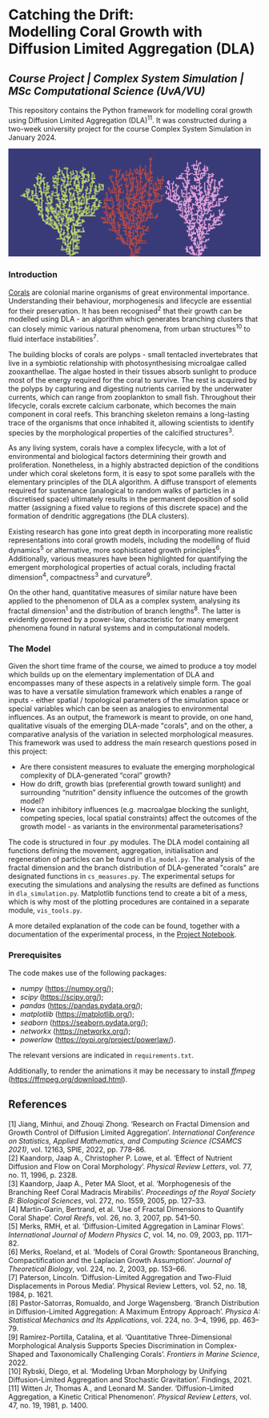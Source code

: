 # Catching the Drift:<br/>Modelling Coral Growth with Diffusion Limited Aggregation (DLA)
## _Course Project | Complex System Simulation | MSc Computational Science (UvA/VU)_

This repository contains the Python framework for modelling coral growth using Diffusion Limited Aggregation (DLA)<sup>11</sup>. It was constructed during a two-week university project for the course Complex System Simulation in January 2024.

![background_base](https://github.com/mboyan/complex-system-simulation/blob/boyan-final-cleanup/Images/background_base_cropped.png)


### Introduction
[Corals](https://kids.frontiersin.org/articles/10.3389/frym.2019.00143) are colonial marine organisms of great environmental importance.
Understanding their behaviour, morphogenesis and lifecycle are essential for their preservation.
It has been recognised<sup>2</sup> that their growth can be modelled using DLA - an algorithm which generates branching clusters that can closely mimic various natural phenomena, from urban structures<sup>10</sup> to fluid interface instabilities<sup>7</sup>.

The building blocks of corals are polyps - small tentacled invertebrates that live in a symbiotic relationship with photosynthesising microalgae called zooxanthellae.
The algae hosted in their tissues absorb sunlight to produce most of the energy required for the coral to survive.
The rest is acquired by the polyps by capturing and digesting nutrients carried by the underwater currents, which can range from zooplankton to small fish.
Throughout their lifecycle, corals excrete calcium carbonate, which becomes the main component in coral reefs.
This branching skeleton remains a long-lasting trace of the organisms that once inhabited it, allowing scientists to identify species by the morphological properties of the calcified structures<sup>3</sup>.

As any living system, corals have a complex lifecycle, with a lot of environmental and biological factors determining their growth and proliferation.
Nonetheless, in a highly abstracted depiction of the conditions under which coral skeletons form, it is easy to spot some parallels with the elementary principles of the DLA algorithm.
A diffuse transport of elements required for sustenance (analogical to random walks of particles in a discretised space) ultimately results in the permanent deposition of solid matter (assigning a fixed value to regions of this discrete space) and the formation of dendritic aggregations (the DLA clusters).

Existing research has gone into great depth in incorporating more realistic representations into coral growth models, including the modelling of fluid dynamics<sup>5</sup> or alternative, more sophisticated growth principles<sup>6</sup>. Additionally, various measures have been highlighted for quantifying the emergent morphological properties of actual corals, including fractal dimension<sup>4</sup>, compactness<sup>3</sup> and curvature<sup>9</sup>.

On the other hand, quantitative measures of similar nature have been applied to the phenomenon of DLA as a complex system, analysing its fractal dimension<sup>1</sup> and the distribution of branch lengths<sup>8</sup>. The latter is evidently governed by a power-law, characteristic for many emergent phenomena found in natural systems and in computational models.

### The Model

Given the short time frame of the course, we aimed to produce a toy model which builds up on the elementary implementation of DLA and encompasses many of these aspects in a relatively simple form. The goal was to have a versatile simulation framework which enables a range of inputs - either spatial / topological parameters of the simulation space or special variables which can be seen as analogies to environmental influences. As an output, the framework is meant to provide, on one hand, qualitative visuals of the emerging DLA-made "corals", and on the other, a comparative analysis of the variation in selected morphological measures. This framework was used to address the main research questions posed in this project:
- Are there consistent measures to evaluate the emerging morphological complexity of DLA-generated “coral” growth?
- How do drift, growth bias (preferential growth toward sunlight) and surrounding “nutrition” density influence the outcomes of the growth model?
- How can inhibitory influences (e.g. macroalgae blocking the sunlight, competing species, local spatial constraints) affect the outcomes of the growth model - as variants in the environmental parameterisations?

The code is structured in four .py modules. The DLA model containing all functions defining the movement, aggregation, initialisation and regeneration of particles can be found in `dla_model.py`. The analysis of the fractal dimension and the branch distribution of DLA-generated "corals" are designated functions in `cs_measures.py`. The experimental setups for executing the simulations and analysing the results are defined as functions in `dla_simulation.py`. Matplotlib functions tend to create a bit of a mess, which is why most of the plotting procedures are contained in a separate module, `vis_tools.py`.

A more detailed explanation of the code can be found, together with a documentation of the experimental process, in the [Project Notebook](https://github.com/mboyan/complex-system-simulation/blob/main/Code/ProjectNotebook.ipynb).

### Prerequisites

The code makes use of the following packages:
- _numpy_ (https://numpy.org/);
- _scipy_ (https://scipy.org/);
- _pandas_ (https://pandas.pydata.org/);
- _matplotlib_ (https://matplotlib.org/);
- _seaborn_ (https://seaborn.pydata.org/);
- _networkx_ (https://networkx.org/);
- _powerlaw_ (https://pypi.org/project/powerlaw/).

The relevant versions are indicated in `requirements.txt`.

Additionally, to render the animations it may be necessary to install _ffmpeg_ (https://ffmpeg.org/download.html).


## References
[1] Jiang, Minhui, and Zhouqi Zhong. ‘Research on Fractal Dimension and Growth Control of Diffusion Limited Aggregation’. _International Conference on Statistics, Applied Mathematics, and Computing Science (CSAMCS 2021)_, vol. 12163, SPIE, 2022, pp. 778–86.  
[2] Kaandorp, Jaap A., Christopher P. Lowe, et al. ‘Effect of Nutrient Diffusion and Flow on Coral Morphology’. _Physical Review Letters_, vol. 77, no. 11, 1996, p. 2328.  
[3] Kaandorp, Jaap A., Peter MA Sloot, et al. ‘Morphogenesis of the Branching Reef Coral Madracis Mirabilis’. _Proceedings of the Royal Society B: Biological Sciences_, vol. 272, no. 1559, 2005, pp. 127–33.  
[4] Martin-Garin, Bertrand, et al. ‘Use of Fractal Dimensions to Quantify Coral Shape’. _Coral Reefs_, vol. 26, no. 3, 2007, pp. 541–50.  
[5] Merks, RMH, et al. ‘Diffusion-Limited Aggregation in Laminar Flows’. _International Journal of Modern Physics C_, vol. 14, no. 09, 2003, pp. 1171–82.  
[6] Merks, Roeland, et al. ‘Models of Coral Growth: Spontaneous Branching, Compactification and the Laplacian Growth Assumption’. _Journal of Theoretical Biology_, vol. 224, no. 2, 2003, pp. 153–66.  
[7] Paterson, Lincoln. ‘Diffusion-Limited Aggregation and Two-Fluid Displacements in Porous Media’. Physical Review Letters, vol. 52, no. 18, 1984, p. 1621.  
[8] Pastor-Satorras, Romualdo, and Jorge Wagensberg. ‘Branch Distribution in Diffusion-Limited Aggregation: A Maximum Entropy Approach’. _Physica A: Statistical Mechanics and Its Applications_, vol. 224, no. 3–4, 1996, pp. 463–79.  
[9] Ramírez-Portilla, Catalina, et al. ‘Quantitative Three-Dimensional Morphological Analysis Supports Species Discrimination in Complex-Shaped and Taxonomically Challenging Corals’. _Frontiers in Marine Science_, 2022.  
[10] Rybski, Diego, et al. ‘Modeling Urban Morphology by Unifying Diffusion-Limited Aggregation and Stochastic Gravitation’. Findings, 2021.  
[11] Witten Jr, Thomas A., and Leonard M. Sander. ‘Diffusion-Limited Aggregation, a Kinetic Critical Phenomenon’. _Physical Review Letters_, vol. 47, no. 19, 1981, p. 1400.  

